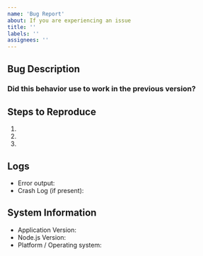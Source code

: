 ```yaml
---
name: 'Bug Report'
about: If you are experiencing an issue
title: ''
labels: ''
assignees: ''
---
```


<!--

Thank you for submitting an issue for the relevant topic. Please ensure that you fill in all the required information needed as specified by the template below. Enter text following any "<!-- ✍️\-\-\>" in the template below.

-->

## Bug Description

<!-- 📝 A clear and concise description of the problem... -->
<!-- ✍️-->

### Did this behavior use to work in the previous version?

<!-- 📝 Yes, the previous version in which this bug was not present was: ... -->
<!-- ✍️-->

## Steps to Reproduce

<!-- 📝 Maybe link a video or a set of steps to reproduce... -->
<!-- ✍️-->

1.
2.
3.

## Logs

<!-- 📝 Your latest logs are needed to identify the error. Do not upload to GitHub directly. Instead link a Gist / use PasteBin/HasteBin or similar service   -->

- Error output:<!-- ✍️-->
- Crash Log (if present):<!-- ✍️-->

## System Information

- Application Version:<!-- ✍️-->
- Node.js Version:<!-- ✍️-->
- Platform / Operating system:<!-- ✍️-->
